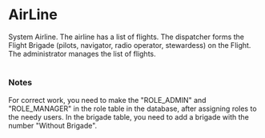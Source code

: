 # AirLine
System Airline. The airline has a list of flights. The dispatcher forms the Flight Brigade (pilots, navigator, radio operator, stewardess) on the Flight. The administrator manages the list of flights.
# <h3>Notes
For correct work, you need to make the "ROLE_ADMIN" and "ROLE_MANAGER" in the role table in the database, after assigning roles to the needy users. In the brigade table, you need to add a brigade with the number "Without Brigade".